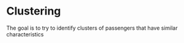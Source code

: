# Clustering
The goal is to try to identify clusters of passengers that have similar characteristics 
